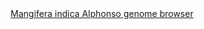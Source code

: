 <div id="Mangifera_indica_Alphonso_genome_browser" align="center">
  <a href="https://ink-blot.github.io/?sessionURL=blob:zZVbb6M4FID_yspPOxIhmGvIW9pcya25NxmNIgMG3AImtkmaVP3v42abWa222rarmd1KCIE55pzj7zM8gj1mnNAc1IGuQku1gAJ4Qg8zlBUpHqEMc1CPUMqxAhiOMMN5gEH9EUSIC7SYDuTERIiC16vVEEWVGOc0IwFXuaGiosJpKRIsQyu6ijJ0ojk6cDWgmQwWqIrSIqE5p1UUBJjzilYtcB5vD0ieLs.251fibVamgpyzbmURsrBQjZCsluQhfnijkPdkjp2ucT_Ui431MMlrLbgQ6.MM0bZ_dVoGq7vxYbC7noY3t32vE3Ey3.OmmbqNhNhaL.uO4pIV1XGpZ1pjffKO1ng.XCUJxN0lPjRijLKeky4ORt4oJp7WpZANrlktirT1emdF_Xx4f53vPNkQAU8KSGlQymUHQcKgU7cUrWYqpuVWnq8sxbVc2TajBNS_flOAYCi4l9FfH4E4FpIN4HhXnjEpgLIQM1CvuJrmQNfVLdMxNdeFT8ojKFn6k.FlKJc0yBaHRGxDKlROmZCc4igy1Pgk64lIemYnE78d_InI3pb6cbJr.31dL.fluGnHZTHfdaYbuIxw7kEbzrxxw4UDuuzziMNjJrJlVnMcJ0Z2dzNUhU9kR.9uPaIsQ0KGPg_J.xeyKM.pQOJ5vyogwSROZIyjKSCgKZWcAYv93zXlN3lAS_sig_aEE5.kRBxXMiU9gLqhW7YJf6hh_BoVfuze2XRa02vQrRlbuJX4hfyEhFueF1yV3aj7IPqbGR.e.4lE8ahe83l3YDpBqxhd08QbafYDX7R7nWFZa20oWzrNm05_iNzx.rieZf5eE92rA45xSSdX9l9F.fgqXryRI39qs0eMoFy8qgN0XEf_B4FeNDH_F02ewab_WpTXZn8iVawhTMIkQ6nm390mk.Xy_qbox57wmv5Jcwfmkjh95thNnORrZPSas3UY26PQmAznq1ZvgD6kyqsr.XFZoKnZztu2WP.hLaqPsndo8RL2ifij9sJhd3Pttt.1Z8mq14pLbxPFwaKTzhpGe9VsszDxvW6bEz4aGtM42KwOi0ZjnU5G2MA3sqO3.F_W5gL6j9vLzyQlcZ7hM.oXbvbTt6fv">Mangifera indica Alphonso genome browser</a>
</div>
